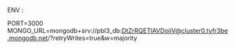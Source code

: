 ENV : 

PORT=3000
MONGO_URL=mongodb+srv://pbl3_db:DtZrRQETlAVDojiV@cluster0.tyfr3be.mongodb.net/?retryWrites=true&w=majority
